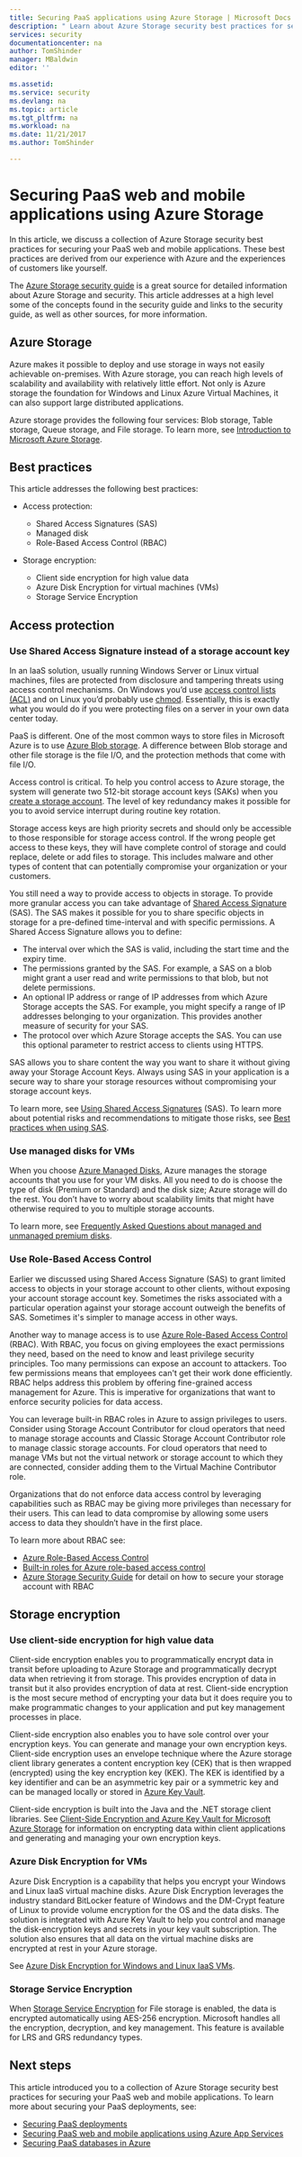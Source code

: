 ```yaml
---
title: Securing PaaS applications using Azure Storage | Microsoft Docs
description: " Learn about Azure Storage security best practices for securing your PaaS web and mobile applications. "
services: security
documentationcenter: na
author: TomShinder
manager: MBaldwin
editor: ''

ms.assetid:
ms.service: security
ms.devlang: na
ms.topic: article
ms.tgt_pltfrm: na
ms.workload: na
ms.date: 11/21/2017
ms.author: TomShinder

---
```

# Securing PaaS web and mobile applications using Azure Storage
In this article, we discuss a collection of Azure Storage security best practices for securing your PaaS web and mobile applications. These best practices are derived from our experience with Azure and the experiences of customers like yourself.

The [Azure Storage security guide](../storage/common/storage-security-guide.md) is a great source for detailed information about Azure Storage and security.  This article addresses at a high level some of the concepts found in the security guide and links to the security guide, as well as other sources, for more information.

## Azure Storage
Azure makes it possible to deploy and use storage in ways not easily achievable on-premises. With Azure storage, you can reach high levels of scalability and availability with relatively little effort. Not only is Azure storage the foundation for Windows and Linux Azure Virtual Machines, it can also support large distributed applications.

Azure storage provides the following four services: Blob storage, Table storage, Queue storage, and File storage. To learn more, see [Introduction to Microsoft Azure Storage](../storage/storage-introduction.md).

## Best practices
This article addresses the following best practices:

- Access protection:
   - Shared Access Signatures (SAS)
   - Managed disk
   - Role-Based Access Control (RBAC)

- Storage encryption:
   - Client side encryption for high value data
   - Azure Disk Encryption for virtual machines (VMs)
   - Storage Service Encryption

## Access protection
### Use Shared Access Signature instead of a storage account key

In an IaaS solution, usually running Windows Server or Linux virtual machines, files are protected from disclosure and tampering threats using access control mechanisms. On Windows you’d use [access control lists (ACL)](../virtual-network/virtual-networks-acl.md) and on Linux you’d probably use [chmod](https://en.wikipedia.org/wiki/Chmod). Essentially, this is exactly what you would do if you were protecting files on a server in your own data center today.

PaaS is different. One of the most common ways to store files in Microsoft Azure is to use [Azure Blob storage](../storage/storage-dotnet-how-to-use-blobs.md). A difference between Blob storage and other file storage is the file I/O, and the protection methods that come with file I/O.

Access control is critical. To help you control access to Azure storage, the system will generate two 512-bit storage account keys (SAKs) when you [create a storage account](../storage/common/storage-create-storage-account.md). The level of key redundancy makes it possible for you to avoid service interrupt during routine key rotation.

Storage access keys are high priority secrets and should only be accessible to those responsible for storage access control. If the wrong people get access to these keys, they will have complete control of storage and could replace, delete or add files to storage. This includes malware and other types of content that can potentially compromise your organization or your customers.

You still need a way to provide access to objects in storage. To provide more granular access you can take advantage of [Shared Access Signature](../storage/common/storage-dotnet-shared-access-signature-part-1.md) (SAS). The SAS makes it possible for you to share specific objects in storage for a pre-defined time-interval and with specific permissions. A Shared Access Signature allows you to define:

- The interval over which the SAS is valid, including the start time and the expiry time.
- The permissions granted by the SAS. For example, a SAS on a blob might grant a user read and write permissions to that blob, but not delete permissions.
- An optional IP address or range of IP addresses from which Azure Storage accepts the SAS. For example, you might specify a range of IP addresses belonging to your organization. This provides another measure of security for your SAS.
- The protocol over which Azure Storage accepts the SAS. You can use this optional parameter to restrict access to clients using HTTPS.

SAS allows you to share content the way you want to share it without giving away your Storage Account Keys. Always using SAS in your application is a secure way to share your storage resources without compromising your storage account keys.

To learn more, see [Using Shared Access Signatures](../storage/common/storage-dotnet-shared-access-signature-part-1.md) (SAS). To learn more about potential risks and recommendations to mitigate those risks, see [Best practices when using SAS](../storage/common/storage-dotnet-shared-access-signature-part-1.md).

### Use managed disks for VMs

When you choose [Azure Managed Disks](../storage/storage-managed-disks-overview.md), Azure manages the storage accounts that you use for your VM disks. All you need to do is choose the type of disk (Premium or Standard) and the disk size; Azure storage will do the rest. You don’t have to worry about scalability limits that might have otherwise required to you to multiple storage accounts.

To learn more, see [Frequently Asked Questions about managed and unmanaged premium disks](../storage/storage-faq-for-disks.md).

### Use Role-Based Access Control

Earlier we discussed using Shared Access Signature (SAS) to grant limited access to objects in your storage account to other clients, without exposing your account storage account key. Sometimes the risks associated with a particular operation against your storage account outweigh the benefits of SAS. Sometimes it's simpler to manage access in other ways.

Another way to manage access is to use [Azure Role-Based Access Control](../active-directory/role-based-access-control-what-is.md) (RBAC). With RBAC, you focus on giving employees the exact permissions they need, based on the need to know and least privilege security principles. Too many permissions can expose an account to attackers. Too few permissions means that employees can't get their work done efficiently. RBAC helps address this problem by offering fine-grained access management for Azure. This is imperative for organizations that want to enforce security policies for data access.

You can leverage built-in RBAC roles in Azure to assign privileges to users. Consider using Storage Account Contributor for cloud operators that need to manage storage accounts and Classic Storage Account Contributor role to manage classic storage accounts. For cloud operators that need to manage VMs but not the virtual network or storage account to which they are connected, consider adding them to the Virtual Machine Contributor role.

Organizations that do not enforce data access control by leveraging capabilities such as RBAC may be giving more privileges than necessary for their users. This can lead to data compromise by allowing some users access to data they shouldn’t have in the first place.

To learn more about RBAC see:

- [Azure Role-Based Access Control](../active-directory/role-based-access-control-configure.md)
- [Built-in roles for Azure role-based access control](../active-directory/role-based-access-built-in-roles.md)
- [Azure Storage Security Guide](../storage/common/storage-security-guide.md) for detail on how to secure your storage account with RBAC

## Storage encryption
### Use client-side encryption for high value data

Client-side encryption enables you to programmatically encrypt data in transit before uploading to Azure Storage and programmatically decrypt data when retrieving it from storage.  This provides encryption of data in transit but it also provides encryption of data at rest.  Client-side encryption is the most secure method of encrypting your data but it does require you to make programmatic changes to your application and put key management processes in place.

Client-side encryption also enables you to have sole control over your encryption keys.  You can generate and manage your own encryption keys.  Client-side encryption uses an envelope technique where the Azure storage client library generates a content encryption key (CEK) that is then wrapped (encrypted) using the key encryption key (KEK). The KEK is identified by a key identifier and can be an asymmetric key pair or a symmetric key and can be managed locally or stored in [Azure Key Vault](../key-vault/key-vault-whatis.md).

Client-side encryption is built into the Java and the .NET storage client libraries.  See [Client-Side Encryption and Azure Key Vault for Microsoft Azure Storage](../storage/storage-client-side-encryption.md) for information on encrypting data within client applications and generating and managing your own encryption keys.

### Azure Disk Encryption for VMs
Azure Disk Encryption is a capability that helps you encrypt your Windows and Linux IaaS virtual machine disks. Azure Disk Encryption leverages the industry standard BitLocker feature of Windows and the DM-Crypt feature of Linux to provide volume encryption for the OS and the data disks. The solution is integrated with Azure Key Vault to help you control and manage the disk-encryption keys and secrets in your key vault subscription. The solution also ensures that all data on the virtual machine disks are encrypted at rest in your Azure storage.

See [Azure Disk Encryption for Windows and Linux IaaS VMs](azure-security-disk-encryption.md).

### Storage Service Encryption
When [Storage Service Encryption](../storage/storage-service-encryption.md) for File storage is enabled, the data is encrypted automatically using AES-256 encryption. Microsoft handles all the encryption, decryption, and key management. This feature is available for LRS and GRS redundancy types.

## Next steps
This article introduced you to a collection of Azure Storage security best practices for securing your PaaS web and mobile applications. To learn more about securing your PaaS deployments, see:

- [Securing PaaS deployments](security-paas-deployments.md)
- [Securing PaaS web and mobile applications using Azure App Services](security-paas-applications-using-app-services.md)
- [Securing PaaS databases in Azure](security-paas-applications-using-sql.md)
